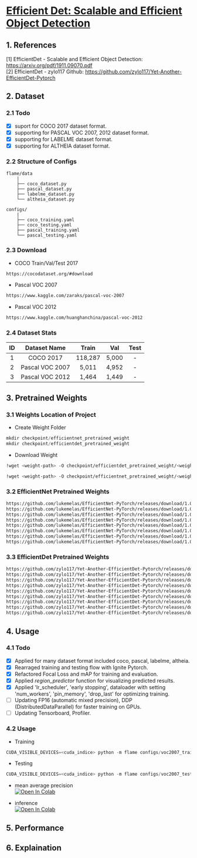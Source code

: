 # [Efficient Det: Scalable and Efficient Object Detection](https://arxiv.org/pdf/1911.09070.pdf)

## 1. References
[1] EfficientDet - Scalable and Efficient Object Detection: https://arxiv.org/pdf/1911.09070.pdf \
[2] EfficientDet - zylo117 Github: https://github.com/zylo117/Yet-Another-EfficientDet-Pytorch

## 2. Dataset
### 2.1 Todo
- [x] suport for COCO 2017 dataset format.
- [x] supporting for PASCAL VOC 2007, 2012 dataset format.
- [x] supporting for LABELME dataset format.
- [x] supporting for ALTHEIA dataset format.

### 2.2 Structure of Configs
```
flame/data
	|
	├── coco_dataset.py
	├── pascal_dataset.py
	├── labelme_dataset.py
	└── altheia_dataset.py

configs/
	|
	├── coco_training.yaml
	├── coco_testing.yaml
	├── pascal_training.yaml
	└── pascal_testing.yaml
```

### 2.3 Download
* COCO Train/Val/Test 2017
```bash
https://cocodataset.org/#download
```

* Pascal VOC 2007
```bash
https://www.kaggle.com/zaraks/pascal-voc-2007
```

* Pascal VOC 2012
```bash
https://www.kaggle.com/huanghanchina/pascal-voc-2012
```

### 2.4 Dataset Stats
|ID|Dataset Name|Train|Val|Test|
|:--:|:--------:|:--------:|:--:|:--:|
1|COCO 2017 |118,287|5,000|-|
2|Pascal VOC 2007 |5,011|4,952|-|
3|Pascal VOC 2012 |1,464|1,449|-|


## 3. Pretrained Weights
### 3.1 Weights Location of Project
* Create Weight Folder
```python
mkdir checkpoint/efficientnet_pretrained_weight
mkdir checkpoint/efficientdet_pretrained_weight
```
* Download Weight
```bash
!wget <weight-path> -O checkpoint/efficientdet_pretrained_weight/<weight-path-name>
```
```bash
!wget <weight-path> -O checkpoint/efficientnet_pretrained_weight/<weight-path-name>
```

### 3.2 EfficientNet Pretrained Weights
```bash
https://github.com/lukemelas/EfficientNet-PyTorch/releases/download/1.0/efficientnet-b0-355c32eb.pth
https://github.com/lukemelas/EfficientNet-PyTorch/releases/download/1.0/efficientnet-b1-f1951068.pth
https://github.com/lukemelas/EfficientNet-PyTorch/releases/download/1.0/efficientnet-b2-8bb594d6.pth
https://github.com/lukemelas/EfficientNet-PyTorch/releases/download/1.0/efficientnet-b3-5fb5a3c3.pth
https://github.com/lukemelas/EfficientNet-PyTorch/releases/download/1.0/efficientnet-b4-6ed6700e.pth
https://github.com/lukemelas/EfficientNet-PyTorch/releases/download/1.0/efficientnet-b5-b6417697.pth
https://github.com/lukemelas/EfficientNet-PyTorch/releases/download/1.0/efficientnet-b6-c76e70fd.pth
https://github.com/lukemelas/EfficientNet-PyTorch/releases/download/1.0/efficientnet-b7-dcc49843.pth
```

### 3.3 EfficientDet Pretrained Weights
```bash
https://github.com/zylo117/Yet-Another-EfficientDet-Pytorch/releases/download/1.0/efficientdet-d0.pth
https://github.com/zylo117/Yet-Another-EfficientDet-Pytorch/releases/download/1.0/efficientdet-d1.pth
https://github.com/zylo117/Yet-Another-EfficientDet-Pytorch/releases/download/1.0/efficientdet-d2.pth
https://github.com/zylo117/Yet-Another-EfficientDet-Pytorch/releases/download/1.0/efficientdet-d3.pth
https://github.com/zylo117/Yet-Another-EfficientDet-Pytorch/releases/download/1.0/efficientdet-d4.pth
https://github.com/zylo117/Yet-Another-EfficientDet-Pytorch/releases/download/1.0/efficientdet-d5.pth
https://github.com/zylo117/Yet-Another-EfficientDet-Pytorch/releases/download/1.0/efficientdet-d6.pth
https://github.com/zylo117/Yet-Another-EfficientDet-Pytorch/releases/download/1.0/efficientdet-d7.pth
https://github.com/zylo117/Yet-Another-EfficientDet-Pytorch/releases/download/1.0/efficientdet-d8.pth
```

## 4. Usage
### 4.1 Todo
- [x] Applied for many dataset format included coco, pascal, labelme, altheia.
- [x] Rearraged training and testing flow with Ignite Pytorch.
- [x] Refactored Focal Loss and mAP for training and evaluation.
- [x] Applied *region_predictor* function for visualizing predicted results.
- [x] Applied 'lr_scheduler', 'early stopping', dataloader with setting 'num_workers', 'pin_memory', 'drop_last' for optimizing training.
- [ ] Updating FP16 (automatic mixed precision), DDP (DistributedDataParallel) for faster training on GPUs.
- [ ] Updating Tensorboard, Profiler.

### 4.2 Usage
* Training
```python
CUDA_VISIBLE_DEVICES=<cuda_indice> python -m flame configs/voc2007_training.yaml
```

* Testing
```python
CUDA_VISIBLE_DEVICES=<cuda_indice> python -m flame configs/voc2007_testing.yaml
```

* mean average precision \
[![Open In Colab](https://colab.research.google.com/assets/colab-badge.svg)](https://colab.research.google.com/drive/1LQWWi0IfUKFEtrJk-oAZcXKlf9hQ7cQ5?usp=sharing)

* inference \
[![Open In Colab](https://colab.research.google.com/assets/colab-badge.svg)](https://drive.google.com/file/d/1n4QoUcpv3wz6lXsWJSBAbRk4ZdO6NnEb/view?usp=sharing)

## 5. Performance
<Updating>

## 6. Explaination
<Updating>
